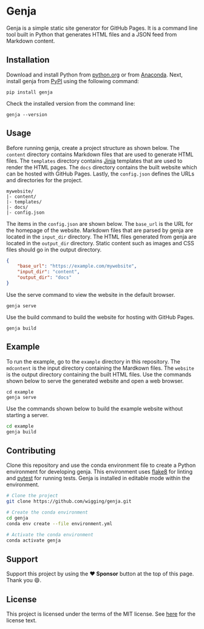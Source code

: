 # Genja

Genja is a simple static site generator for GitHub Pages. It is a command line tool built in Python that generates HTML files and a JSON feed from Markdown content.

## Installation

Download and install Python from [python.org](https://www.python.org) or from [Anaconda](https://www.anaconda.com). Next, install genja from [PyPI](https://pypi.org) using the following command:

```
pip install genja
```

Check the installed version from the command line:

```
genja --version
```

## Usage

Before running genja, create a project structure as shown below. The `content` directory contains Markdown files that are used to generate HTML files. The `templates` directory contains [Jinja](https://jinja.palletsprojects.com/) templates that are used to render the HTML pages. The `docs` directory contains the built website which can be hosted with GitHub Pages. Lastly, the `config.json` defines the URLs and directories for the project.

```
mywebsite/
|- content/
|- templates/
|- docs/
|- config.json
```

The items in the `config.json` are shown below. The `base_url` is the URL for the homepage of the website. Markdown files that are parsed by genja are located in the `input_dir` directory. The HTML files generated from genja are located in the `output_dir` directory. Static content such as images and CSS files should go in the output directory.

```json
{
    "base_url": "https://example.com/mywebsite",
    "input_dir": "content",
    "output_dir": "docs"
}
```

Use the serve command to view the website in the default browser.

```
genja serve
```

Use the build command to build the website for hosting with GitHub Pages.

```
genja build
```

## Example

To run the example, go to the `example` directory in this repository. The `mdcontent` is the input directory containing the Mardkown files. The `website` is the output directory containing the built HTML files. Use the commands shown below to serve the generated website and open a web browser.

```
cd example
genja serve
```

Use the commands shown below to build the example website without starting a server.

```bash
cd example
genja build
```

## Contributing

Clone this repository and use the conda environment file to create a Python environment for developing genja. This environment uses [flake8](https://github.com/PyCQA/flake8) for linting and [pytest](https://github.com/pytest-dev/pytest) for running tests. Genja is installed in editable mode within the environment.

```bash
# Clone the project
git clone https://github.com/wigging/genja.git

# Create the conda environment
cd genja
conda env create --file environment.yml

# Activate the conda environment
conda activate genja
```

## Support

Support this project by using the **:heart: Sponsor** button at the top of this page. Thank you :smile:.

## License

This project is licensed under the terms of the MIT license. See [here](LICENSE.md) for the license text.
